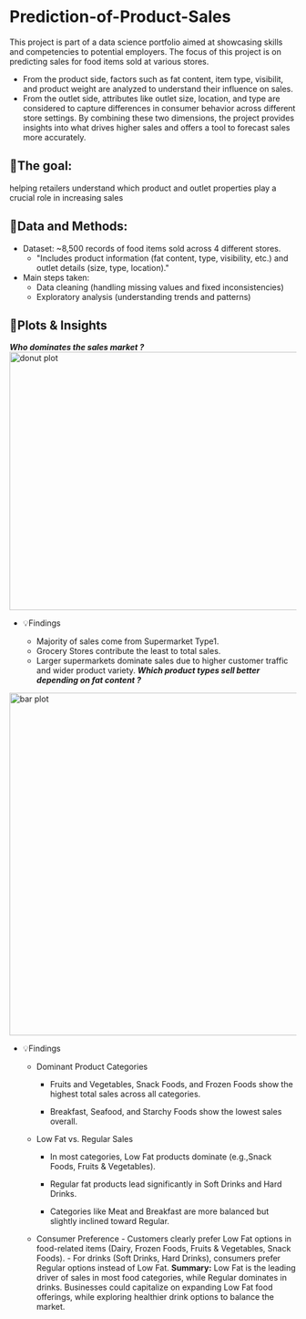 # Prediction-of-Product-Sales

This project is part of a data science portfolio aimed at showcasing skills and competencies to potential employers. The focus of this project is on predicting sales for food items sold at various stores. 
  - From the product side, factors such as fat content, item type, visibilit, and product weight are analyzed to understand their influence on sales.
  - From the outlet side, attributes like outlet size, location, and type are considered to capture differences in consumer behavior across different store settings.
By combining these two dimensions, the project provides insights into what drives higher sales and offers a tool to forecast sales more accurately.

**📌The goal:**
---
helping retailers understand which product and outlet properties play a crucial role in increasing sales

**📌Data and Methods:**
---
- Dataset: ~8,500 records of food items sold across 4 different stores.
  - "Includes product information (fat content, type, visibility, etc.) and outlet details (size, type, location)."
- Main steps taken:
  - Data cleaning (handling missing values and fixed inconsistencies)
  - Exploratory analysis (understanding trends and patterns)

**📌Plots & Insights**
---
***Who dominates the sales market ?***
<img width="635" height="453" alt="donut plot" src="https://github.com/user-attachments/assets/28f60d0e-f24b-412f-8317-8bbcba52b39a" />

- 💡Findings

    - Majority of sales come from Supermarket Type1.
    - Grocery Stores contribute the least to total sales.
    - Larger supermarkets dominate sales due to higher customer traffic and wider product variety.
***Which product types sell better depending on fat content ?***
<img width="850" height="601" alt="bar plot" src="https://github.com/user-attachments/assets/c421db21-0f48-455b-b1a0-d84e10f18d1d" />

- 💡Findings
    - Dominant Product Categories

        - Fruits and Vegetables, Snack Foods, and Frozen Foods show the highest total sales across all categories.

        - Breakfast, Seafood, and Starchy Foods show the lowest sales overall.

    - Low Fat vs. Regular Sales

        - In most categories, Low Fat products dominate (e.g.,Snack Foods, Fruits & Vegetables).

        - Regular fat products lead significantly in Soft Drinks and Hard Drinks.

        - Categories like Meat and Breakfast are more balanced but slightly inclined toward Regular.
  - Consumer Preference
        - Customers clearly prefer Low Fat options in food-related items (Dairy, Frozen Foods, Fruits & Vegetables, Snack Foods).
        - For drinks (Soft Drinks, Hard Drinks), consumers prefer Regular options instead of Low Fat.
**Summary:**
Low Fat is the leading driver of sales in most food categories, while Regular dominates in drinks. Businesses could capitalize on expanding Low Fat food offerings, while exploring healthier drink options to balance the market.




